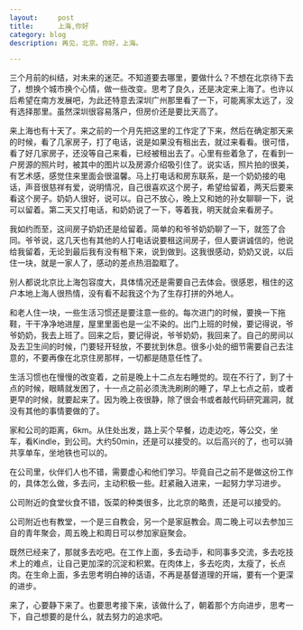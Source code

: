 ```yaml
---
layout:     post
title:      上海,你好
category: blog
description: 再见，北京。你好，上海。

---
```


三个月前的纠结，对未来的迷茫。不知道要去哪里，要做什么？不想在北京待下去了，想换个城市换个心情，做一些改变。思考了良久，还是决定来上海了。也许以后希望在南方发展吧，为此还特意去深圳广州那里看了一下，可能离家太远了，没有选择那里。虽然深圳很容易落户，但房价还是要比天高了。

来上海也有十天了。来之前的一个月先把这里的工作定了下来，然后在确定那天来的时候，看了几家房子，打了电话，说是如果没有租出去，就过来看看。很可惜，看了好几家房子，还没等自己来看，已经被租出去了。心里有些着急了，在看到一户房源的照片时，被其中的图片以及房源介绍吸引住了。说实话，照片拍的很美，有艺术感，感觉住来里面会很温馨。马上打电话和房东联系，是一个奶奶接的电话，声音很慈祥有爱，说明情况，自己很喜欢这个房子，希望给留着，两天后要来看这个房子。奶奶人很好，说可以。自己不放心，晚上又和她的孙女聊聊一下，说可以留着。第二天又打电话，和奶奶说了一下，等着我，明天就会来看房子。

我如约而至，这间房子奶奶还是给留着。简单的和爷爷奶奶聊了一下，就签了合同。爷爷说，这几天也有其他的人打电话说要租这间房子，但人要讲诚信的，他说给我留着，无论到最后我有没有租下来，说到做到。这我很感动，奶奶又说，以后住一块，就是一家人了，感动的差点热泪盈眶了。

别人都说北京比上海包容度大，具体情况还是需要自己去体会。很感恩，租住的这户本地上海人很热情，没有看不起我这个为了生存打拼的外地人。

和老人住一块，一些生活习惯还是要注意一些的。每次进门的时候，要换一下拖鞋，干干净净地进屋，屋里里面也是一尘不染的。出门上班的时候，要记得说，爷爷奶奶，我去上班了。回来之后，要记得说，爷爷奶奶，我回来了。自己的房间以及去卫生间的时候，门要轻开轻放，不要扰到休息。很多小处的细节需要自己去注意的，不要再像在北京住房那样，一切都是随意任性了。

生活习惯也在慢慢的改变着，之前是晚上十二点左右睡觉的。现在不行了，到了十点的时候，眼睛就发困了，十一点之前必须洗洗刷刷的睡了，早上七点之前，或者更早的时候，就要起来了。因为晚上夜很静，除了很会书或者敲代码研究漏洞，就没有其他的事情要做的了。

家和公司的距离，6km。从住处出发，路上买个早餐，边走边吃，等公交，坐车，看Kindle，到公司。大约50min，还是可以接受的。以后高兴的了，也可以骑共享单车，坐地铁也可以的。

在公司里，伙伴们人也不错，需要虚心和他们学习。毕竟自己之前不是做这份工作的，具体怎么做，多去问，主动积极一些。赶紧融入进来，一起努力学习进步。

公司附近的食堂伙食不错，饭菜的种类很多，比北京的略贵，还是可以接受的。

公司附近也有教堂，一个是三自教会，另一个是家庭教会。周二晚上可以去参加三自的青年聚会，周五晚上和周日可以参加家庭聚会。

既然已经来了，那就多去吃吧。在工作上面，多去动手，和同事多交流，多去吃技术上的难点，让自己更加深的沉淀和积累。在肉体上，多去吃肉，太瘦了，长点肉。在生命上面，多去思考明白神的话语，不再是基督道理的开端，要有一个更深的进步。

来了，心要静下来了。也要思考接下来，该做什么了，朝着那个方向进步，思考一下，自己想要的是什么，就去努力的追求吧。

